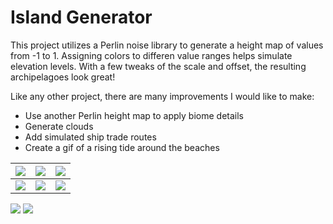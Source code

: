 # Island Generator

This project utilizes a Perlin noise library to generate a height map of values from -1 to 1. Assigning colors to differen value ranges helps simulate elevation levels. With a few tweaks of the scale and offset, the resulting archipelagoes look great!

Like any other project, there are many improvements I would like to make:

  * Use another Perlin height map to apply biome details
  * Generate clouds
  * Add simulated ship trade routes
  * Create a gif of a rising tide around the beaches
  
| ![](https://github.com/erdavids/Island-Generator/blob/master/Examples/Island-20256-w-1500-h-1500.png)  |  ![](https://github.com/erdavids/Island-Generator/blob/master/Examples/Island-20256-w-1500-h-1500.png) | ![](https://github.com/erdavids/Island-Generator/blob/master/Examples/Island-20256-w-1500-h-1500.png)  |
|:-:|:-:|:-:|
| ![](https://github.com/erdavids/Island-Generator/blob/master/Examples/Island-20256-w-1500-h-1500.png)  | ![](https://github.com/erdavids/Island-Generator/blob/master/Examples/Island-20256-w-1500-h-1500.png)  | ![](https://github.com/erdavids/Island-Generator/blob/master/Examples/Island-20256-w-1500-h-1500.png)  |

![](https://github.com/erdavids/Island-Generator/blob/master/Examples/Island-20256-w-1500-h-1500.png)
![](https://github.com/erdavids/Island-Generator/blob/master/Examples/Island-9525-w-1500-h-1500.png)
